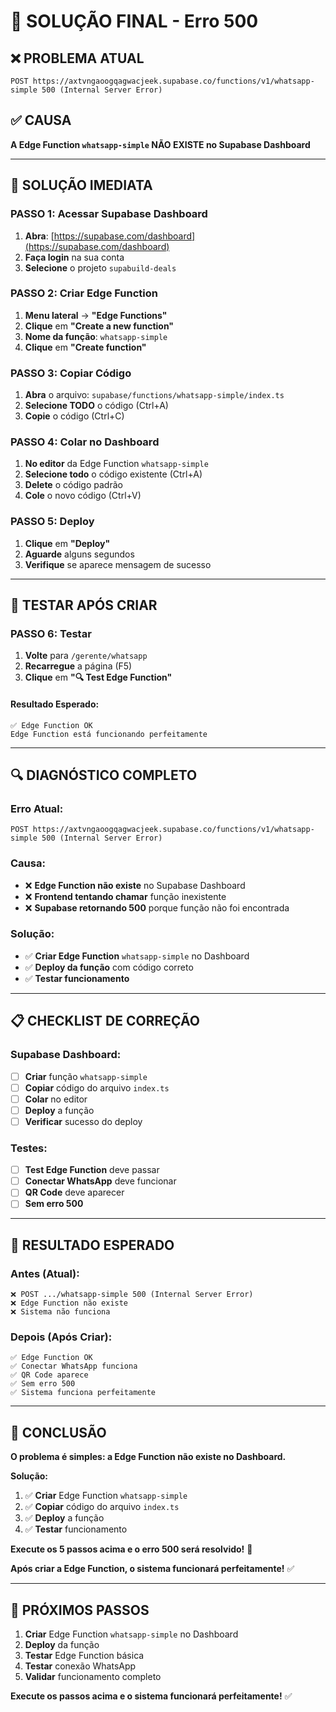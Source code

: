 # 🚨 SOLUÇÃO FINAL - Erro 500

## ❌ PROBLEMA ATUAL
```
POST https://axtvngaoogqagwacjeek.supabase.co/functions/v1/whatsapp-simple 500 (Internal Server Error)
```

## ✅ CAUSA
**A Edge Function `whatsapp-simple` NÃO EXISTE no Supabase Dashboard**

---

## 🔧 SOLUÇÃO IMEDIATA

### **PASSO 1: Acessar Supabase Dashboard**
1. **Abra**: [https://supabase.com/dashboard](https://supabase.com/dashboard)
2. **Faça login** na sua conta
3. **Selecione** o projeto `supabuild-deals`

### **PASSO 2: Criar Edge Function**
1. **Menu lateral** → **"Edge Functions"**
2. **Clique** em **"Create a new function"**
3. **Nome da função**: `whatsapp-simple`
4. **Clique** em **"Create function"**

### **PASSO 3: Copiar Código**
1. **Abra** o arquivo: `supabase/functions/whatsapp-simple/index.ts`
2. **Selecione TODO** o código (Ctrl+A)
3. **Copie** o código (Ctrl+C)

### **PASSO 4: Colar no Dashboard**
1. **No editor** da Edge Function `whatsapp-simple`
2. **Selecione todo** o código existente (Ctrl+A)
3. **Delete** o código padrão
4. **Cole** o novo código (Ctrl+V)

### **PASSO 5: Deploy**
1. **Clique** em **"Deploy"**
2. **Aguarde** alguns segundos
3. **Verifique** se aparece mensagem de sucesso

---

## 🧪 TESTAR APÓS CRIAR

### **PASSO 6: Testar**
1. **Volte** para `/gerente/whatsapp`
2. **Recarregue** a página (F5)
3. **Clique** em **"🔍 Test Edge Function"**

#### **Resultado Esperado:**
```
✅ Edge Function OK
Edge Function está funcionando perfeitamente
```

---

## 🔍 DIAGNÓSTICO COMPLETO

### **Erro Atual:**
```
POST https://axtvngaoogqagwacjeek.supabase.co/functions/v1/whatsapp-simple 500 (Internal Server Error)
```

### **Causa:**
- ❌ **Edge Function não existe** no Supabase Dashboard
- ❌ **Frontend tentando chamar** função inexistente
- ❌ **Supabase retornando 500** porque função não foi encontrada

### **Solução:**
- ✅ **Criar Edge Function** `whatsapp-simple` no Dashboard
- ✅ **Deploy da função** com código correto
- ✅ **Testar funcionamento**

---

## 📋 CHECKLIST DE CORREÇÃO

### **Supabase Dashboard:**
- [ ] **Criar** função `whatsapp-simple`
- [ ] **Copiar** código do arquivo `index.ts`
- [ ] **Colar** no editor
- [ ] **Deploy** a função
- [ ] **Verificar** sucesso do deploy

### **Testes:**
- [ ] **Test Edge Function** deve passar
- [ ] **Conectar WhatsApp** deve funcionar
- [ ] **QR Code** deve aparecer
- [ ] **Sem erro 500**

---

## 🎯 RESULTADO ESPERADO

### **Antes (Atual):**
```
❌ POST .../whatsapp-simple 500 (Internal Server Error)
❌ Edge Function não existe
❌ Sistema não funciona
```

### **Depois (Após Criar):**
```
✅ Edge Function OK
✅ Conectar WhatsApp funciona
✅ QR Code aparece
✅ Sem erro 500
✅ Sistema funciona perfeitamente
```

---

## 🎉 CONCLUSÃO

**O problema é simples: a Edge Function não existe no Dashboard.**

**Solução:**
1. ✅ **Criar** Edge Function `whatsapp-simple`
2. ✅ **Copiar** código do arquivo `index.ts`
3. ✅ **Deploy** a função
4. ✅ **Testar** funcionamento

**Execute os 5 passos acima e o erro 500 será resolvido!** 🚀

**Após criar a Edge Function, o sistema funcionará perfeitamente!** ✅

---

## 🚀 PRÓXIMOS PASSOS

1. **Criar** Edge Function `whatsapp-simple` no Dashboard
2. **Deploy** da função
3. **Testar** Edge Function básica
4. **Testar** conexão WhatsApp
5. **Validar** funcionamento completo

**Execute os passos acima e o sistema funcionará perfeitamente!** ✅





